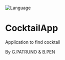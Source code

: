 ![Language](https://img.shields.io/github/languages/top/cortinico/kotlin-android-template?color=blue&logo=kotlin)


# CocktailApp

Application to find cocktail 



By G.PATRUNO & B.PEN
